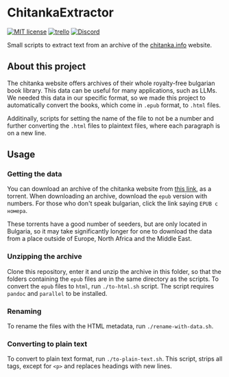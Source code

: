 # ChitankaExtractor
[![MIT license](https://img.shields.io/badge/License-MIT-blue.svg)](https://lbesson.mit-license.org/)
[![trello](https://img.shields.io/badge/Trello-UDE-blue])](https://trello.com/b/HmfuRY2K/untitleddesktop)
[![Discord](https://img.shields.io/discord/717037253292982315.svg?label=&logo=discord&logoColor=ffffff&color=7389D8&labelColor=6A7EC2)](https://discord.gg/4wgH8ZE)

Small scripts to extract text from an archive of the [chitanka.info](https://chitanka.info) website.

## About this project
The chitanka website offers archives of their whole royalty-free bulgarian book library. This data can be useful for many applications, such as LLMs.
We needed this data in our specific format, so we made this project to automatically convert the books, which come in `.epub` format, to `.html` files.

Additinally, scripts for setting the name of the file to not be a number and further converting the `.html` files to plaintext files, where each paragraph is on
a new line.

## Usage
### Getting the data
You can download an archive of the chitanka website from [this link](https://chitanka.info/resources/archives), as a torrent. When downloading an archive, download the
`epub` version with numbers. For those who don't speak bulgarian, click the link saying `EPUB с номера`.

These torrents have a good number of seeders, but are only located in Bulgaria, so it may take significantly longer for one to download the data from a place outside of 
Europe, North Africa and the Middle East.

### Unzipping the archive
Clone this repository, enter it and unzip the archive in this folder, so that the folders containing the `epub` files are in the same directory as the scripts. To convert
the `epub` files to `html`, run `./to-html.sh` script. The script requires `pandoc` and `parallel` to be installed.

### Renaming
To rename the files with the HTML metadata, run `./rename-with-data.sh`.

### Converting to plain text
To convert to plain text format, run `./to-plain-text.sh`. This script, strips all tags, except for `<p>` and replaces headings with new lines.

